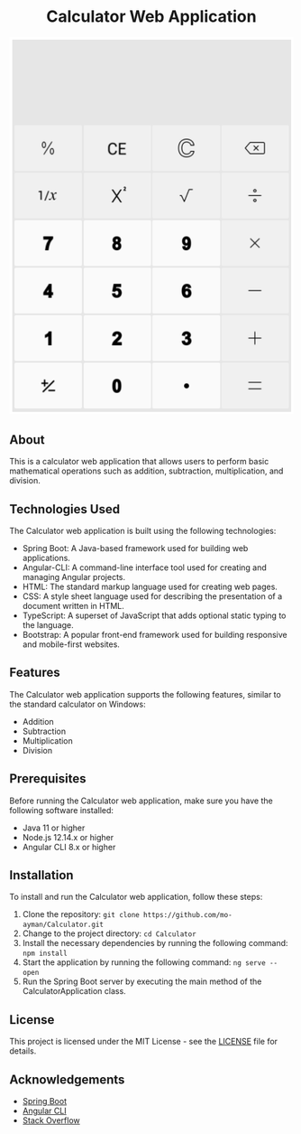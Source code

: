 <h1 align="center">Calculator Web Application</h1>

<p align="center">
    <img src="assets/calculator.png" alt="Calculator image">
</p>



## About

This is a calculator web application that allows users to perform basic mathematical operations such as addition, subtraction, multiplication, and division.

## Technologies Used

The Calculator web application is built using the following technologies:

- Spring Boot: A Java-based framework used for building web applications.
- Angular-CLI: A command-line interface tool used for creating and managing Angular projects.
- HTML: The standard markup language used for creating web pages.
- CSS: A style sheet language used for describing the presentation of a document written in HTML.
- TypeScript: A superset of JavaScript that adds optional static typing to the language.
- Bootstrap: A popular front-end framework used for building responsive and mobile-first websites.

## Features

The Calculator web application supports the following features, similar to the standard calculator on Windows:

- Addition
- Subtraction
- Multiplication
- Division

## Prerequisites

Before running the Calculator web application, make sure you have the following software installed:

- Java 11 or higher
- Node.js 12.14.x or higher
- Angular CLI 8.x or higher

## Installation

To install and run the Calculator web application, follow these steps:

1. Clone the repository: `git clone https://github.com/mo-ayman/Calculator.git`
2. Change to the project directory: `cd Calculator`
3. Install the necessary dependencies by running the following command: `npm install`
4. Start the application by running the following command: `ng serve --open`
5. Run the Spring Boot server by executing the main method of the CalculatorApplication class.

## License

This project is licensed under the MIT License - see the [LICENSE](https://github.com/mo-ayman/Calculator/blob/main/LICENSE.md) file for details.

## Acknowledgements

- [Spring Boot](https://spring.io/projects/spring-boot)
- [Angular CLI](https://angular.io/cli)
- [Stack Overflow](https://stackoverflow.com/)


